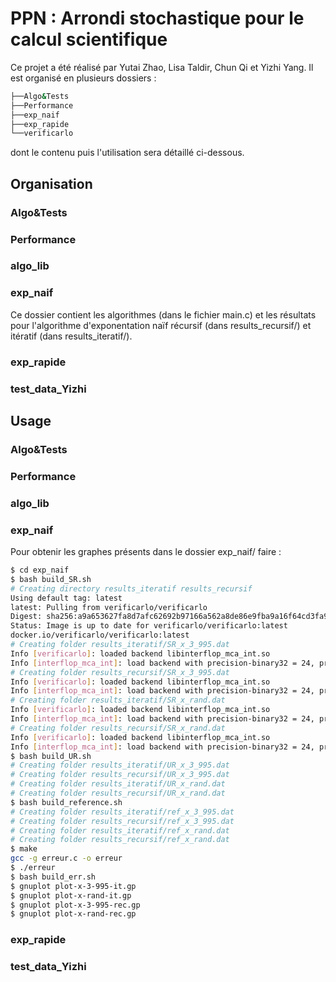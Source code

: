 # PPN : Arrondi stochastique pour le calcul scientifique


Ce projet a été réalisé par Yutai Zhao, Lisa Taldir, Chun Qi et Yizhi Yang.
Il est organisé en plusieurs dossiers : 

```bash
├──Algo&Tests
├──Performance
├──exp_naif
├──exp_rapide
└──verificarlo
```
dont le contenu puis l'utilisation sera détaillé ci-dessous.

## Organisation 

### Algo&Tests

### Performance

### algo_lib

### exp_naif

Ce dossier contient les algorithmes (dans le fichier main.c) et les résultats pour l'algorithme d'exponentation naïf récursif (dans results_recursif/) et itératif (dans results_iteratif/). 

### exp_rapide

### test_data_Yizhi


## Usage

### Algo&Tests

### Performance

### algo_lib

### exp_naif

Pour obtenir les graphes présents dans le dossier exp_naif/ faire :

```bash
$ cd exp_naif
$ bash build_SR.sh
# Creating directory results_iteratif results_recursif
Using default tag: latest
latest: Pulling from verificarlo/verificarlo
Digest: sha256:a9a653627fa8d7afc62692b97166a562a8de86e9fba9a16f64cd3fa914bd17c4
Status: Image is up to date for verificarlo/verificarlo:latest
docker.io/verificarlo/verificarlo:latest
# Creating folder results_iteratif/SR_x_3_995.dat
Info [verificarlo]: loaded backend libinterflop_mca_int.so
Info [interflop_mca_int]: load backend with precision-binary32 = 24, precision-binary64 = 53, mode = mca, error-mode = rel, max-abs-error-exponent = 112, daz = false, ftz = false and sparsity = 1.000000
# Creating folder results_recursif/SR_x_3_995.dat
Info [verificarlo]: loaded backend libinterflop_mca_int.so
Info [interflop_mca_int]: load backend with precision-binary32 = 24, precision-binary64 = 53, mode = mca, error-mode = rel, max-abs-error-exponent = 112, daz = false, ftz = false and sparsity = 1.000000
# Creating folder results_iteratif/SR_x_rand.dat
Info [verificarlo]: loaded backend libinterflop_mca_int.so
Info [interflop_mca_int]: load backend with precision-binary32 = 24, precision-binary64 = 53, mode = mca, error-mode = rel, max-abs-error-exponent = 112, daz = false, ftz = false and sparsity = 1.000000
# Creating folder results_recursif/SR_x_rand.dat
Info [verificarlo]: loaded backend libinterflop_mca_int.so
Info [interflop_mca_int]: load backend with precision-binary32 = 24, precision-binary64 = 53, mode = mca, error-mode = rel, max-abs-error-exponent = 112, daz = false, ftz = false and sparsity = 1.000000
$ bash build_UR.sh
# Creating folder results_iteratif/UR_x_3_995.dat
# Creating folder results_recursif/UR_x_3_995.dat
# Creating folder results_iteratif/UR_x_rand.dat
# Creating folder results_recursif/UR_x_rand.dat
$ bash build_reference.sh
# Creating folder results_iteratif/ref_x_3_995.dat
# Creating folder results_recursif/ref_x_3_995.dat
# Creating folder results_iteratif/ref_x_rand.dat
# Creating folder results_recursif/ref_x_rand.dat
$ make
gcc -g erreur.c -o erreur
$ ./erreur
$ bash build_err.sh
$ gnuplot plot-x-3-995-it.gp
$ gnuplot plot-x-rand-it.gp
$ gnuplot plot-x-3-995-rec.gp
$ gnuplot plot-x-rand-rec.gp
```

### exp_rapide

### test_data_Yizhi
